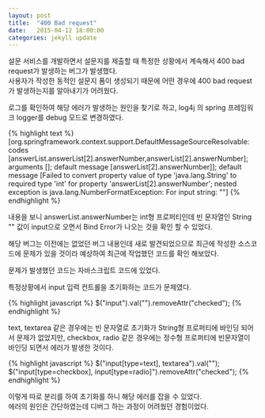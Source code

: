 ```yaml
---
layout: post
title:  "400 Bad request"
date:   2015-04-12 18:00:00
categories: jekyll update
---
```


설문 서비스를 개발하면서 설문지를 제출할 때 특정한 상황에서 계속해서 400 bad request가 발생하는 버그가 발생했다.  
사용자가 작성한 동적인 설문지 폼이 생성되기 때문에 어떤 경우에 400 bad request가 발생하는지를 알아내기가 어려웠다. 

로그를 확인하여 해당 에러가 발생하는 원인을 찾기로 하고, log4j 의 spring 프레임워크 logger를 debug 모드로 변경하였다. 

{% highlight text %}
[org.springframework.context.support.DefaultMessageSourceResolvable: codes [answerList.answerList[2].answerNumber,answerList[2].answerNumber]; arguments []; default message [answerList[2].answerNumber]]; default message [Failed to convert property value of type 'java.lang.String' to required type 'int' for property 'answerList[2].answerNumber'; nested exception is java.lang.NumberFormatException: For input string: ""]
{% endhighlight %}

내용을 보니 answerList.answerNumber는 int형 프로퍼티인데 빈 문자열인 String "" 값이 input으로 오면서 Bind Error가 나오는 것을 확인 할 수 있었다.

해당 버그는 이전에는 없었던 버그 내용인데 새로 발견되었으므로 최근에 작성한 소스코드에 문제가 있을 것이라 예상하여 
최근에 작업했던 코드를 확인 해보았다. 

문제가 발생했던 코드는 자바스크립트 코드에 있었다.

특정상황에서 input 입력 컨트롤을 초기화하는 코드가 문제였다. 

{% highlight javascript %}
$("input").val("").removeAttr("checked"); 
{% endhighlight %}

text, textarea 같은 경우에는 빈 문자열로 초기화가 String형 프로퍼티에 바인딩 되어서 문제가 없었지만,
checkbox, radio 같은 경우에는 정수형 프로퍼티에 빈문자열이 바인딩 되면서 에러가 발생한 것이다. 

{% highlight javascript %}
$("input[type=text], textarea").val("");
$("input[type=checkbox], input[type=radio]").removeAttr("checked");
{% endhighlight %}

이렇게 따로 분리를 하여 초기화를 하니 해당 에러를 잡을 수 있었다.  
에러의 원인은 간단하였는데 디버그 하는 과정이 어려웠던 경험이었다.
